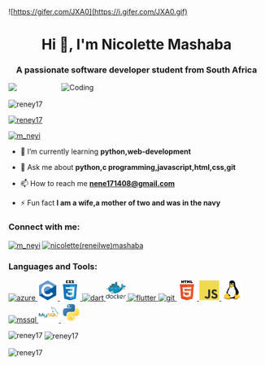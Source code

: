 ![https://gifer.com/JXA0](https://i.gifer.com/JXA0.gif)

<h1 align="center">Hi 👋, I'm Nicolette Mashaba</h1>
<h3 align="center">A passionate software developer student from South Africa</h3>
<img align="right" alt="Coding" width="400" src="https://media.tenor.com/S59bPkT0pqcAAAAC/programming.gif">

![]("https://media.tenor.com/S59bPkT0pqcAAAAC/programming.gif")

<p align="left"> <img src="https://komarev.com/ghpvc/?username=reney17&label=Profile%20views&color=0e75b6&style=flat" alt="reney17" /> </p>

<p align="left"> <a href="https://github.com/ryo-ma/github-profile-trophy"><img src="https://github-profile-trophy.vercel.app/?username=reney17" alt="reney17" /></a> </p>

<p align="left"> <a href="https://twitter.com/m_neyi" target="blank"><img src="https://img.shields.io/twitter/follow/m_neyi?logo=twitter&style=for-the-badge" alt="m_neyi" /></a> </p>

- 🌱 I’m currently learning **python,web-development**

- 💬 Ask me about **python,c programming,javascript,html,css,git**

- 📫 How to reach me **nene171408@gmail.com**

- ⚡ Fun fact **I am a wife,a mother of two and was in the navy**

<h3 align="left">Connect with me:</h3>
<p align="left">
<a href="https://twitter.com/m_neyi" target="blank"><img align="center" src="https://raw.githubusercontent.com/rahuldkjain/github-profile-readme-generator/master/src/images/icons/Social/twitter.svg" alt="m_neyi" height="30" width="40" /></a>
<a href="https://linkedin.com/in/nicolette(reneilwe)mashaba" target="blank"><img align="center" src="https://raw.githubusercontent.com/rahuldkjain/github-profile-readme-generator/master/src/images/icons/Social/linked-in-alt.svg" alt="nicolette(reneilwe)mashaba" height="30" width="40" /></a>
</p>

<h3 align="left">Languages and Tools:</h3>
<p align="left"> <a href="https://azure.microsoft.com/en-in/" target="_blank" rel="noreferrer"> <img src="https://www.vectorlogo.zone/logos/microsoft_azure/microsoft_azure-icon.svg" alt="azure" width="40" height="40"/> </a> <a href="https://www.cprogramming.com/" target="_blank" rel="noreferrer"> <img src="https://raw.githubusercontent.com/devicons/devicon/master/icons/c/c-original.svg" alt="c" width="40" height="40"/> </a> <a href="https://www.w3schools.com/css/" target="_blank" rel="noreferrer"> <img src="https://raw.githubusercontent.com/devicons/devicon/master/icons/css3/css3-original-wordmark.svg" alt="css3" width="40" height="40"/> </a> <a href="https://dart.dev" target="_blank" rel="noreferrer"> <img src="https://www.vectorlogo.zone/logos/dartlang/dartlang-icon.svg" alt="dart" width="40" height="40"/> </a> <a href="https://www.docker.com/" target="_blank" rel="noreferrer"> <img src="https://raw.githubusercontent.com/devicons/devicon/master/icons/docker/docker-original-wordmark.svg" alt="docker" width="40" height="40"/> </a> <a href="https://flutter.dev" target="_blank" rel="noreferrer"> <img src="https://www.vectorlogo.zone/logos/flutterio/flutterio-icon.svg" alt="flutter" width="40" height="40"/> </a> <a href="https://git-scm.com/" target="_blank" rel="noreferrer"> <img src="https://www.vectorlogo.zone/logos/git-scm/git-scm-icon.svg" alt="git" width="40" height="40"/> </a> <a href="https://www.w3.org/html/" target="_blank" rel="noreferrer"> <img src="https://raw.githubusercontent.com/devicons/devicon/master/icons/html5/html5-original-wordmark.svg" alt="html5" width="40" height="40"/> </a> <a href="https://developer.mozilla.org/en-US/docs/Web/JavaScript" target="_blank" rel="noreferrer"> <img src="https://raw.githubusercontent.com/devicons/devicon/master/icons/javascript/javascript-original.svg" alt="javascript" width="40" height="40"/> </a> <a href="https://www.linux.org/" target="_blank" rel="noreferrer"> <img src="https://raw.githubusercontent.com/devicons/devicon/master/icons/linux/linux-original.svg" alt="linux" width="40" height="40"/> </a> <a href="https://www.microsoft.com/en-us/sql-server" target="_blank" rel="noreferrer"> <img src="https://www.svgrepo.com/show/303229/microsoft-sql-server-logo.svg" alt="mssql" width="40" height="40"/> </a> <a href="https://www.mysql.com/" target="_blank" rel="noreferrer"> <img src="https://raw.githubusercontent.com/devicons/devicon/master/icons/mysql/mysql-original-wordmark.svg" alt="mysql" width="40" height="40"/> </a> <a href="https://www.python.org" target="_blank" rel="noreferrer"> <img src="https://raw.githubusercontent.com/devicons/devicon/master/icons/python/python-original.svg" alt="python" width="40" height="40"/> </a> </p>

<p><img align="left" src="https://github-readme-stats.vercel.app/api/top-langs?username=reney17&show_icons=true&locale=en&layout=compact" alt="reney17" /></p>

<p>&nbsp;<img align="center" src="https://github-readme-stats.vercel.app/api?username=reney17&show_icons=true&locale=en" alt="reney17" /></p>

<p><img align="center" src="https://github-readme-streak-stats.herokuapp.com/?user=reney17&" alt="reney17" /></p>

